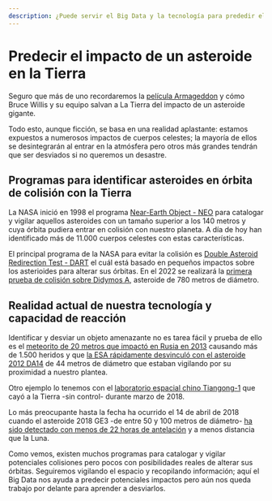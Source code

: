 ```yaml
---
description: ¿Puede servir el Big Data y la tecnología para prededir el impacto de asteroides sobre la Tierra?
---
```


# Predecir el impacto de un asteroide en la Tierra

Seguro que más de uno recordaremos la [película Armageddon](https://www.imdb.com/title/tt0120591/) y cómo Bruce Willis y su equipo salvan a La Tierra del impacto de un asteroide gigante.

Todo esto, aunque ficción, se basa en una realidad aplastante: estamos expuestos a numerosos impactos de cuerpos celestes; la mayoría de ellos se desintegrarán al entrar en la atmósfera pero otros más grandes tendrán que ser desviados si no queremos un desastre.

## Programas para identificar asteroides en órbita de colisión con la Tierra

La NASA inició en 1998 el programa [Near-Earth Object - NEO](https://cneos.jpl.nasa.gov) para catalogar y vigilar aquellos asteroides con un tamaño superior a los 140 metros y cuya órbita pudiera entrar en colisión con nuestro planeta. A día de hoy han identificado más de 11.000 cuerpos celestes con estas características. 

El principal programa de la NASA para evitar la colisión es [Double Asteroid Redirection Test - DART](http://dart.jhuapl.edu) el cuál está basado en pequeños impactos sobre los asterioides para alterar sus órbitas. En el 2022 se realizará la [primera prueba de colisión sobre Didymos A](https://www.nasa.gov/feature/nasa-s-first-asteroid-deflection-mission-enters-next-design-phase), asteroide de 780 metros de diámetro.

## Realidad actual de nuestra tecnología y capacidad de reacción

Identificar y desviar un objeto amenazante no es tarea fácil y prueba de ello es el [meteorito de 20 metros que impactó en Rusia en 2013](http://earthsky.org/space/meteor-asteroid-chelyabinsk-russia-feb-15-2013) causando más de 1.500 heridos y que [la ESA rápidamente desvinculó con el asteroide 2012 DA14](https://twitter.com/esaoperations/status/302334765812572160) de 44 metros de diámetro que estaban vigilando por su proximidad a nuestro plantea.

Otro ejemplo lo tenemos con el [laboratorio espacial chino Tiangong-1](https://edition.cnn.com/2018/03/29/asia/tiangong-1-china-space-lab-intl/index.html) que cayó a la Tierra -sin control- durante marzo de 2018.

Lo más preocupante hasta la fecha ha ocurrido el 14 de abril de 2018 cuando el asteroide 2018 GE3 -de entre 50 y 100 metros de diámetro- [ha sido detectado con menos de 22 horas de antelación](https://www.sciencealert.com/giant-football-field-size-asteroid-surprise-flyby-earth) y a menos distancia que la Luna.

Como vemos, existen muchos programas para catalogar y vigilar potenciales colisiones pero pocos con posibilidades reales de alterar sus órbitas. Seguiremos vigilando el espacio y recopilando información; aquí el Big Data nos ayuda a predecir potenciales impactos pero aún nos queda trabajo por delante para aprender a desviarlos.
